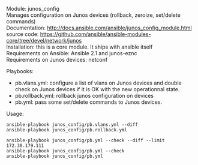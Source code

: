 Module: junos_config  
Manages configuration on Junos devices (rollback, zeroize, set/delete commands)   
Documentation: http://docs.ansible.com/ansible/junos_config_module.html  
source code: https://github.com/ansible/ansible-modules-core/tree/devel/network/junos   
Installation: this is a core module. It ships with ansible itself     
Requirements on Ansible: Ansible 2.1 and junos-eznc    
Requirements on  Junos devices: netconf  

Playbooks:  
- pb.vlans.yml: configure a list of vlans on Junos devices and double check on Junos devices if it is OK with the new operationnal state.   
- pb.rollback.yml: rollback junos configuration on devices    
- pb.yml: pass some set/delete commands to Junos devices.   

Usage:  
```
ansible-playbook junos_config/pb.vlans.yml --diff
ansible-playbook junos_config/pb.rollback.yml

ansible-playbook junos_config/pb.yml --check --diff --limit 172.30.179.111
ansible-playbook junos_config/pb.yml --check 
ansible-playbook junos_config/pb.yml

```
